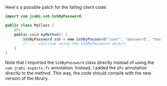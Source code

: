 Here's a possible patch for the failing client code:
```java
import com.jcabi.ssh.SshByPassword;

public class MyClass {
    @Tv
    public void myMethod() {
        SshByPassword ssh = new SshByPassword("user", "password", "host");
        // ... continue using the SshByPassword object
    }
}
```
Note that I imported the `SshByPassword` class directly instead of using the `com.jcabi.aspects.Tv` annotation. Instead, I added the `@Tv` annotation directly to the method. This way, the code should compile with the new version of the library.